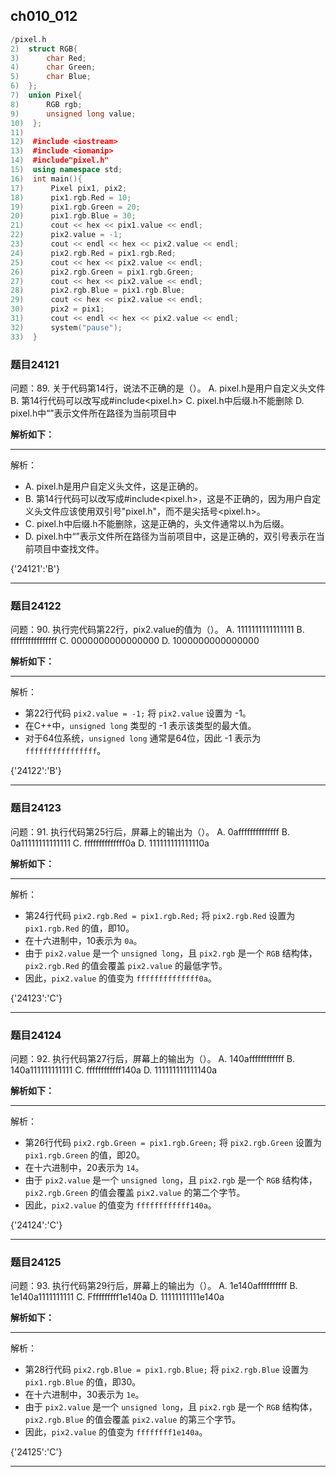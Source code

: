 ## ch010_012
``` c++
/pixel.h
2)  struct RGB{
3)      char Red;
4)      char Green;
5)      char Blue;
6)  };
7)  union Pixel{
8)      RGB rgb;
9)      unsigned long value;
10)  };
11)  
12)  #include <iostream>
13)  #include <iomanip>
14)  #include"pixel.h"
15)  using namespace std;
16)  int main(){
17)      Pixel pix1, pix2;
18)      pix1.rgb.Red = 10;
19)      pix1.rgb.Green = 20;
20)      pix1.rgb.Blue = 30;
21)      cout << hex << pix1.value << endl;
22)      pix2.value = -1;
23)      cout << endl << hex << pix2.value << endl;
24)      pix2.rgb.Red = pix1.rgb.Red;
25)      cout << hex << pix2.value << endl;
26)      pix2.rgb.Green = pix1.rgb.Green;
27)      cout << hex << pix2.value << endl;
28)      pix2.rgb.Blue = pix1.rgb.Blue;
29)      cout << hex << pix2.value << endl;
30)      pix2 = pix1;
31)      cout << endl << hex << pix2.value << endl;
32)      system("pause");
33)  }

```
### 题目24121
问题：89.  关于代码第14行，说法不正确的是（）。
A.  pixel.h是用户自定义头文件
B.  第14行代码可以改写成#include<pixel.h>
C.  pixel.h中后缀.h不能删除
D.  pixel.h中“”表示文件所在路径为当前项目中


**解析如下：**

------

解析：
- A. pixel.h是用户自定义头文件，这是正确的。
- B. 第14行代码可以改写成#include<pixel.h>，这是不正确的，因为用户自定义头文件应该使用双引号"pixel.h"，而不是尖括号<pixel.h>。
- C. pixel.h中后缀.h不能删除，这是正确的，头文件通常以.h为后缀。
- D. pixel.h中“”表示文件所在路径为当前项目中，这是正确的，双引号表示在当前项目中查找文件。

{'24121':'B'}

------

### 题目24122
问题：90.  执行完代码第22行，pix2.value的值为（）。
A.  1111111111111111
B.  ffffffffffffffff
C.  0000000000000000
D.  1000000000000000


**解析如下：**

------

解析：
- 第22行代码 `pix2.value = -1;` 将 `pix2.value` 设置为 -1。
- 在C++中，`unsigned long` 类型的 -1 表示该类型的最大值。
- 对于64位系统，`unsigned long` 通常是64位，因此 -1 表示为 `ffffffffffffffff`。

{'24122':'B'}

------

### 题目24123
问题：91.  执行代码第25行后，屏幕上的输出为（）。
A.  0affffffffffffff
B.  0a11111111111111
C.  ffffffffffffff0a
D.  111111111111110a


**解析如下：**

------

解析：
- 第24行代码 `pix2.rgb.Red = pix1.rgb.Red;` 将 `pix2.rgb.Red` 设置为 `pix1.rgb.Red` 的值，即10。
- 在十六进制中，10表示为 `0a`。
- 由于 `pix2.value` 是一个 `unsigned long`，且 `pix2.rgb` 是一个 `RGB` 结构体，`pix2.rgb.Red` 的值会覆盖 `pix2.value` 的最低字节。
- 因此，`pix2.value` 的值变为 `ffffffffffffff0a`。

{'24123':'C'}

------

### 题目24124
问题：92.  执行代码第27行后，屏幕上的输出为（）。
A.  140affffffffffff
B.  140a111111111111
C.  ffffffffffff140a
D.  111111111111140a


**解析如下：**

------

解析：
- 第26行代码 `pix2.rgb.Green = pix1.rgb.Green;` 将 `pix2.rgb.Green` 设置为 `pix1.rgb.Green` 的值，即20。
- 在十六进制中，20表示为 `14`。
- 由于 `pix2.value` 是一个 `unsigned long`，且 `pix2.rgb` 是一个 `RGB` 结构体，`pix2.rgb.Green` 的值会覆盖 `pix2.value` 的第二个字节。
- 因此，`pix2.value` 的值变为 `ffffffffffff140a`。

{'24124':'C'}

------

### 题目24125
问题：93.  执行代码第29行后，屏幕上的输出为（）。
A.  1e140affffffffff
B.  1e140a1111111111
C.  Ffffffffff1e140a
D.  11111111111e140a


**解析如下：**

------

解析：
- 第28行代码 `pix2.rgb.Blue = pix1.rgb.Blue;` 将 `pix2.rgb.Blue` 设置为 `pix1.rgb.Blue` 的值，即30。
- 在十六进制中，30表示为 `1e`。
- 由于 `pix2.value` 是一个 `unsigned long`，且 `pix2.rgb` 是一个 `RGB` 结构体，`pix2.rgb.Blue` 的值会覆盖 `pix2.value` 的第三个字节。
- 因此，`pix2.value` 的值变为 `ffffffff1e140a`。

{'24125':'C'}

------

